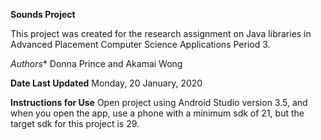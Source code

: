 
**Sounds Project**

This project was created for the research assignment on Java libraries in Advanced Placement Computer Science Applications Period 3. 

*Authors**
Donna Prince and Akamai Wong

**Date Last Updated**
Monday, 20 January, 2020

**Instructions for Use**
Open project using Android Studio version 3.5, and when you open the app, use a phone with a minimum sdk of 21, but the target sdk for this project is 29. 

